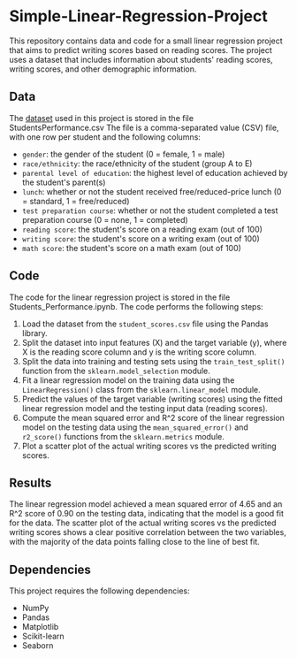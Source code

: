 # Simple-Linear-Regression-Project
This repository contains data and code for a small linear regression project that aims to predict writing scores based on reading scores. The project uses a dataset that includes information about students' reading scores, writing scores, and other demographic information.

## Data
The [dataset](https://www.kaggle.com/datasets/spscientist/students-performance-in-exams) used in this project is stored in the file StudentsPerformance.csv The file is a comma-separated value (CSV) file, with one row per student and the following columns:

- `gender`: the gender of the student (0 = female, 1 = male)
- `race/ethnicity`: the race/ethnicity of the student (group A to E)
- `parental level of education`: the highest level of education achieved by the student's parent(s)
- `lunch`: whether or not the student received free/reduced-price lunch (0 = standard, 1 = free/reduced)
- `test preparation course`: whether or not the student completed a test preparation course (0 = none, 1 = completed)
- `reading score`: the student's score on a reading exam (out of 100)
- `writing score`: the student's score on a writing exam (out of 100)
- `math score`: the student's score on a math exam (out of 100)

## Code
The code for the linear regression project is stored in the file Students_Performance.ipynb. The code performs the following steps:

1. Load the dataset from the `student_scores.csv` file using the Pandas library.
2. Split the dataset into input features (X) and the target variable (y), where X is the reading score column and y is the writing score column.
3. Split the data into training and testing sets using the `train_test_split()` function from the `sklearn.model_selection` module.
4. Fit a linear regression model on the training data using the `LinearRegression()` class from the `sklearn.linear_model` module.
5. Predict the values of the target variable (writing scores) using the fitted linear regression model and the testing input data (reading scores).
6. Compute the mean squared error and R^2 score of the linear regression model on the testing data using the `mean_squared_error()` and `r2_score()` functions from the `sklearn.metrics` module.
7. Plot a scatter plot of the actual writing scores vs the predicted writing scores.

## Results
The linear regression model achieved a mean squared error of 4.65 and an R^2 score of 0.90 on the testing data, indicating that the model is a good fit for the data. The scatter plot of the actual writing scores vs the predicted writing scores shows a clear positive correlation between the two variables, with the majority of the data points falling close to the line of best fit.

## Dependencies
This project requires the following dependencies:

- NumPy
- Pandas
- Matplotlib
- Scikit-learn
- Seaborn
